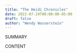 ```yaml
---
title: "The Heidi Chronicles"
date: 2022-07-24T00:00:00-05:00
draft: false
author: "Wendy Wasserstein"
---
```


SUMMARY

<!--more-->

CONTENT